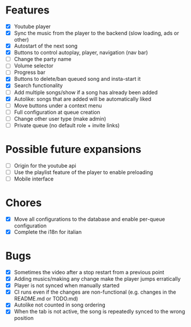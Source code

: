 # Features

- [x] Youtube player
- [x] Sync the music from the player to the backend (slow loading, ads or other)
- [x] Autostart of the next song
- [x] Buttons to control autoplay, player, navigation (nav bar)
- [ ] Change the party name
- [ ] Volume selector
- [ ] Progress bar
- [x] Buttons to delete/ban queued song and insta-start it
- [x] Search functionality
- [ ] Add multiple songs/show if a song has already been added
- [x] Autolike: songs that are added will be automatically liked
- [ ] Move buttons under a context menu
- [ ] Full configuration at queue creation
- [ ] Change other user type (make admin)
- [ ] Private queue (no default role + invite links)

# Possible future expansions

- [ ] Origin for the youtube api
- [ ] Use the playlist feature of the player to enable preloading
- [ ] Mobile interface

# Chores

- [x] Move all configurations to the database and enable per-queue configuration
- [x] Complete the i18n for italian

# Bugs

- [x] Sometimes the video after a stop restart from a previous point
- [x] Adding musics/making any change make the player jumps erratically
- [x] Player is not synced when manually started
- [x] CI runs even if the changes are non-functional (e.g. changes in the README.md or TODO.md)
- [x] Autolike not counted in song ordering
- [x] When the tab is not active, the song is repeatedly synced to the wrong position
